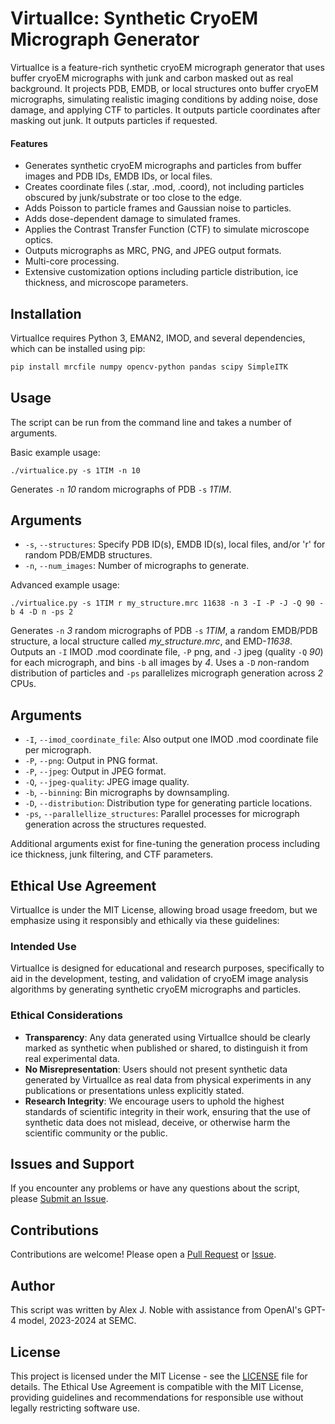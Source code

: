 # VirtualIce: Synthetic CryoEM Micrograph Generator

VirtualIce is a feature-rich synthetic cryoEM micrograph generator that uses buffer cryoEM micrographs with junk and carbon masked out as real background. It projects PDB, EMDB, or local structures onto buffer cryoEM micrographs, simulating realistic imaging conditions by adding noise, dose damage, and applying CTF to particles. It outputs particle coordinates after masking out junk. It outputs particles if requested.

#### Features

- Generates synthetic cryoEM micrographs and particles from buffer images and PDB IDs, EMDB IDs, or local files.
- Creates coordinate files (.star, .mod, .coord), not including particles obscured by junk/substrate or too close to the edge.
- Adds Poisson to particle frames and Gaussian noise to particles.
- Adds dose-dependent damage to simulated frames.
- Applies the Contrast Transfer Function (CTF) to simulate microscope optics.
- Outputs micrographs as MRC, PNG, and JPEG output formats.
- Multi-core processing.
- Extensive customization options including particle distribution, ice thickness, and microscope parameters.

## Installation

VirtualIce requires Python 3, EMAN2, IMOD, and several dependencies, which can be installed using pip:

```bash
pip install mrcfile numpy opencv-python pandas scipy SimpleITK
```

## Usage

The script can be run from the command line and takes a number of arguments.

Basic example usage:

```
./virtualice.py -s 1TIM -n 10
```

Generates `-n` _10_ random micrographs of PDB `-s` _1TIM_.

## Arguments

- `-s`, `--structures`: Specify PDB ID(s), EMDB ID(s), local files, and/or 'r' for random PDB/EMDB structures.
- `-n`, `--num_images`: Number of micrographs to generate.

Advanced example usage:

```
./virtualice.py -s 1TIM r my_structure.mrc 11638 -n 3 -I -P -J -Q 90 -b 4 -D n -ps 2
```

Generates `-n` _3_ random micrographs of PDB `-s` _1TIM_, a <i>r</i>andom EMDB/PDB structure, a local structure called _my_structure.mrc_, and EMD-_11638_. Outputs an `-I` IMOD .mod coordinate file, `-P` png, and `-J` jpeg (quality `-Q` _90_) for each micrograph, and bins `-b` all images by _4_. Uses a `-D` <i>n</i>on-random distribution of particles and `-ps` parallelizes micrograph generation across _2_ CPUs.

## Arguments

- `-I`, `--imod_coordinate_file`: Also output one IMOD .mod coordinate file per micrograph.
- `-P`, `--png`: Output in PNG format.
- `-P`, `--jpeg`: Output in JPEG format.
- `-Q`, `--jpeg-quality`: JPEG image quality.
- `-b`, `--binning`: Bin micrographs by downsampling.
- `-D`, `--distribution`: Distribution type for generating particle locations.
- `-ps`, `--parallellize_structures`: Parallel processes for micrograph generation across the structures requested.

Additional arguments exist for fine-tuning the generation process including ice thickness, junk filtering, and CTF parameters.

## Ethical Use Agreement

VirtualIce is under the MIT License, allowing broad usage freedom, but we emphasize using it responsibly and ethically via these guidelines:

### Intended Use

VirtualIce is designed for educational and research purposes, specifically to aid in the development, testing, and validation of cryoEM image analysis algorithms by generating synthetic cryoEM micrographs and particles.

### Ethical Considerations

- **Transparency**: Any data generated using VirtualIce should be clearly marked as synthetic when published or shared, to distinguish it from real experimental data.
- **No Misrepresentation**: Users should not present synthetic data generated by VirtualIce as real data from physical experiments in any publications or presentations unless explicitly stated.
- **Research Integrity**: We encourage users to uphold the highest standards of scientific integrity in their work, ensuring that the use of synthetic data does not mislead, deceive, or otherwise harm the scientific community or the public.

## Issues and Support

If you encounter any problems or have any questions about the script, please [Submit an Issue](https://github.com/alexjnoble/VirtualIce/issues).

## Contributions

Contributions are welcome! Please open a [Pull Request](https://github.com/alexjnoble/VirtualIce/pulls) or [Issue](https://github.com/alexjnoble/VirtualIce/issues).

## Author

This script was written by Alex J. Noble with assistance from OpenAI's GPT-4 model, 2023-2024 at SEMC.

## License

This project is licensed under the MIT License - see the [LICENSE](LICENSE) file for details.
The Ethical Use Agreement is compatible with the MIT License, providing guidelines and recommendations for responsible use without legally restricting software use.
